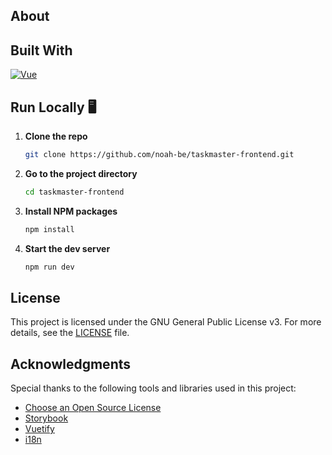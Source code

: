 ## About

## Built With

[![Vue][Vue.js]][Vue-url]

## Run Locally 🖥️

1. **Clone the repo**

   ```sh
   git clone https://github.com/noah-be/taskmaster-frontend.git
   ```

2. **Go to the project directory**

   ```sh
   cd taskmaster-frontend
   ```

3. **Install NPM packages**

   ```sh
   npm install
   ```

4. **Start the dev server**

   ```sh
   npm run dev
   ```

## License

This project is licensed under the GNU General Public License v3. For more details, see the [LICENSE](LICENSE) file.

## Acknowledgments

Special thanks to the following tools and libraries used in this project:

- [Choose an Open Source License](https://choosealicense.com)
- [Storybook](https://storybook.js.org)
- [Vuetify](https://vuetifyjs.com)
- [i18n](https://www.npmjs.com/package/i18n)

<!-- MARKDOWN LINKS & IMAGES -->

[Vue.js]: https://img.shields.io/badge/Vue.js-35495E?style=for-the-badge&logo=vuedotjs&logoColor=4FC08D
[Vue-url]: https://vuejs.org/
